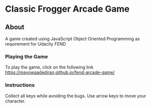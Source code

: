 # Classic Frogger Arcade Game

## About

A game created using JavaScript Object Oriented Programming as requirement for Udacity FEND

### Playing the Game

To play the game, click on the following link <https://mayowaadediran.github.io/fend-arcade-game/>

### Instructions

Collect all keys while avoiding the bugs.
Use arrow keys to move your character.